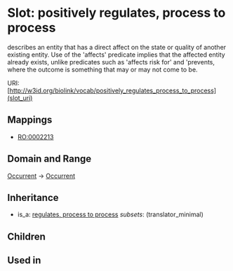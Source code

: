 # Slot: positively regulates, process to process


describes an entity that has a direct affect on the state or quality of another existing entity. Use of the 'affects' predicate implies that the affected entity already exists, unlike predicates such as 'affects risk for' and 'prevents, where the outcome is something that may or may not come to be.

URI: [http://w3id.org/biolink/vocab/positively_regulates_process_to_process](slot_uri)
## Mappings

 * [RO:0002213](http://purl.obolibrary.org/obo/RO_0002213)
## Domain and Range

[Occurrent](Occurrent.md) -> [Occurrent](Occurrent.md)
## Inheritance

 *  is_a: [regulates, process to process](regulates_process_to_process.md) *subsets*: (translator_minimal)
## Children

## Used in

